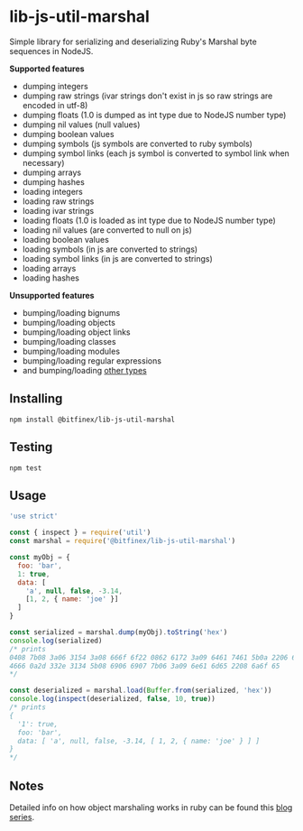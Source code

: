 # lib-js-util-marshal

Simple library for serializing and deserializing Ruby's Marshal byte sequences
in NodeJS.

**Supported features**
- dumping integers
- dumping raw strings (ivar strings don't exist in js so raw strings are encoded in utf-8)
- dumping floats (1.0 is dumped as int type due to NodeJS number type)
- dumping nil values (null values)
- dumping boolean values
- dumping symbols (js symbols are converted to ruby symbols)
- dumping symbol links (each js symbol is converted to symbol link when necessary)
- dumping arrays
- dumping hashes
- loading integers
- loading raw strings
- loading ivar strings
- loading floats (1.0 is loaded as int type due to NodeJS number type)
- loading nil values (are converted to null on js)
- loading boolean values
- loading symbols (in js are converted to strings)
- loading symbol links (in js are converted to strings)
- loading arrays
- loading hashes

**Unsupported features**
- bumping/loading bignums
- bumping/loading objects
- bumping/loading object links
- bumping/loading classes
- bumping/loading modules
- bumping/loading regular expressions
- and bumping/loading [other types](https://github.com/ruby/ruby/blob/master/marshal.c#L71)

## Installing

```console
npm install @bitfinex/lib-js-util-marshal
```

## Testing

```console
npm test
```

## Usage

```javascript
'use strict'

const { inspect } = require('util')
const marshal = require('@bitfinex/lib-js-util-marshal')

const myObj = {
  foo: 'bar',
  1: true,
  data: [
    'a', null, false, -3.14,
    [1, 2, { name: 'joe' }]
  ]
}

const serialized = marshal.dump(myObj).toString('hex')
console.log(serialized)
/* prints
0408 7b08 3a06 3154 3a08 666f 6f22 0862 6172 3a09 6461 7461 5b0a 2206 6130 
4666 0a2d 332e 3134 5b08 6906 6907 7b06 3a09 6e61 6d65 2208 6a6f 65
*/

const deserialized = marshal.load(Buffer.from(serialized, 'hex'))
console.log(inspect(deserialized, false, 10, true))
/* prints
{
  '1': true,
  foo: 'bar',
  data: [ 'a', null, false, -3.14, [ 1, 2, { name: 'joe' } ] ]
}
*/

```

## Notes

Detailed info on how object marshaling works in ruby can be found this 
[blog series](http://jakegoulding.com/blog/2013/01/15/a-little-dip-into-rubys-marshal-format/).
